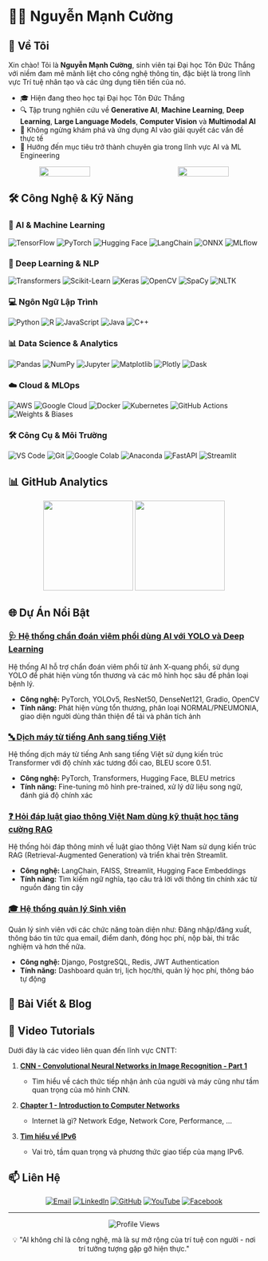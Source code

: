 # 👨‍💻 Nguyễn Mạnh Cường

## 🌟 Về Tôi

Xin chào! Tôi là **Nguyễn Mạnh Cường**, sinh viên tại Đại học Tôn Đức Thắng với niềm đam mê mãnh liệt cho công nghệ thông tin, đặc biệt là trong lĩnh vực Trí tuệ nhân tạo và các ứng dụng tiên tiến của nó.

- 🎓 Hiện đang theo học tại Đại học Tôn Đức Thắng
- 🔍 Tập trung nghiên cứu về **Generative AI**, **Machine Learning**, **Deep Learning**, **Large Language Models**, **Computer Vision** và **Multimodal AI**
- 🌱 Không ngừng khám phá và ứng dụng AI vào giải quyết các vấn đề thực tế
- 🚀 Hướng đến mục tiêu trở thành chuyên gia trong lĩnh vực AI và ML Engineering

<div align="center" style="display: flex; justify-content: space-between; width: 100%;">
  <img src="https://media.giphy.com/media/v1.Y2lkPTc5MGI3NjExcDJheXY4M3AzZXI5NTVyeGZoZ2lhdzdkdjZtMW5ubWgzNmwwZGF3eCZlcD12MV9pbnRlcm5hbF9naWZfYnlfaWQmY3Q9Zw/f3iwJFOVOwuy7K6FFw/giphy.gif" width="45%" />
  <img src="https://media.giphy.com/media/l0MYt5jPRBRb intrac/giphy.gif" width="45%" />
</div>

## 🛠️ Công Nghệ & Kỹ Năng

### 🧠 AI & Machine Learning
![TensorFlow](https://img.shields.io/badge/TensorFlow-FF6F00?style=for-the-badge&logo=tensorflow&logoColor=white)
![PyTorch](https://img.shields.io/badge/PyTorch-EE4C2C?style=for-the-badge&logo=pytorch&logoColor=white)
![Hugging Face](https://img.shields.io/badge/Hugging_Face-FFD21E?style=for-the-badge&logo=huggingface&logoColor=black)
![LangChain](https://img.shields.io/badge/LangChain-3178C6?style=for-the-badge&logo=langchain&logoColor=white)
![ONNX](https://img.shields.io/badge/ONNX-005CED?style=for-the-badge&logo=onnx&logoColor=white)
![MLflow](https://img.shields.io/badge/MLflow-0194E2?style=for-the-badge&logo=mlflow&logoColor=white)

### 🤖 Deep Learning & NLP
![Transformers](https://img.shields.io/badge/Transformers-FFD21E?style=for-the-badge&logo=huggingface&logoColor=black)
![Scikit-Learn](https://img.shields.io/badge/Scikit_Learn-F7931E?style=for-the-badge&logo=scikit-learn&logoColor=white)
![Keras](https://img.shields.io/badge/Keras-D00000?style=for-the-badge&logo=keras&logoColor=white)
![OpenCV](https://img.shields.io/badge/OpenCV-5C3EE8?style=for-the-badge&logo=opencv&logoColor=white)
![SpaCy](https://img.shields.io/badge/SpaCy-09A3D5?style=for-the-badge&logo=spacy&logoColor=white)
![NLTK](https://img.shields.io/badge/NLTK-3DDC84?style=for-the-badge&logo=nltk&logoColor=white)

### 💻 Ngôn Ngữ Lập Trình
![Python](https://img.shields.io/badge/Python-3776AB?style=for-the-badge&logo=python&logoColor=white)
![R](https://img.shields.io/badge/R-276DC3?style=for-the-badge&logo=r&logoColor=white)
![JavaScript](https://img.shields.io/badge/JavaScript-F7DF1E?style=for-the-badge&logo=javascript&logoColor=black)
![Java](https://img.shields.io/badge/Java-ED8B00?style=for-the-badge&logo=java&logoColor=white)
![C++](https://img.shields.io/badge/C++-00599C?style=for-the-badge&logo=c%2B%2B&logoColor=white)

### 📊 Data Science & Analytics
![Pandas](https://img.shields.io/badge/Pandas-150458?style=for-the-badge&logo=pandas&logoColor=white)
![NumPy](https://img.shields.io/badge/NumPy-013243?style=for-the-badge&logo=numpy&logoColor=white)
![Jupyter](https://img.shields.io/badge/Jupyter-F37626?style=for-the-badge&logo=jupyter&logoColor=white)
![Matplotlib](https://img.shields.io/badge/Matplotlib-11557c?style=for-the-badge&logo=matplotlib&logoColor=white)
![Plotly](https://img.shields.io/badge/Plotly-3F4F75?style=for-the-badge&logo=plotly&logoColor=white)
![Dask](https://img.shields.io/badge/Dask-FDA061?style=for-the-badge&logo=dask&logoColor=black)

### ☁️ Cloud & MLOps
![AWS](https://img.shields.io/badge/AWS-232F3E?style=for-the-badge&logo=amazon-aws&logoColor=white)
![Google Cloud](https://img.shields.io/badge/Google_Cloud-4285F4?style=for-the-badge&logo=google-cloud&logoColor=white)
![Docker](https://img.shields.io/badge/Docker-2496ED?style=for-the-badge&logo=docker&logoColor=white)
![Kubernetes](https://img.shields.io/badge/Kubernetes-326CE5?style=for-the-badge&logo=kubernetes&logoColor=white)
![GitHub Actions](https://img.shields.io/badge/GitHub_Actions-2088FF?style=for-the-badge&logo=github-actions&logoColor=white)
![Weights & Biases](https://img.shields.io/badge/Weights_&_Biases-FFBE00?style=for-the-badge&logo=weightsandbiases&logoColor=black)

### 🛠️ Công Cụ & Môi Trường
![VS Code](https://img.shields.io/badge/VS_Code-007ACC?style=for-the-badge&logo=visual-studio-code&logoColor=white)
![Git](https://img.shields.io/badge/Git-F05032?style=for-the-badge&logo=git&logoColor=white)
![Google Colab](https://img.shields.io/badge/Google_Colab-F9AB00?style=for-the-badge&logo=google-colab&logoColor=white)
![Anaconda](https://img.shields.io/badge/Anaconda-44A833?style=for-the-badge&logo=anaconda&logoColor=white)
![FastAPI](https://img.shields.io/badge/FastAPI-009688?style=for-the-badge&logo=fastapi&logoColor=white)
![Streamlit](https://img.shields.io/badge/Streamlit-FF4B4B?style=for-the-badge&logo=streamlit&logoColor=white)

## 📊 GitHub Analytics

<div align="center">
  <img height="180em" src="https://github-readme-stats.vercel.app/api?username=nguyenmanhcuong-ai&show_icons=true&theme=tokyonight" />
  <img height="180em" src="https://github-readme-stats.vercel.app/api/top-langs/?username=nguyenmanhcuong-ai&layout=compact&theme=tokyonight" />
</div>

## 🌐 Dự Án Nổi Bật

### [🩺 Hệ thống chẩn đoán viêm phổi dùng AI với YOLO và Deep Learning](https://github.com/nguyenmanhcuong-ai/Diagnosis_of_pneumonia.git)
Hệ thống AI hỗ trợ chẩn đoán viêm phổi từ ảnh X-quang phổi, sử dụng YOLO để phát hiện vùng tổn thương và các mô hình học sâu để phân loại bệnh lý.
- **Công nghệ:** PyTorch, YOLOv5, ResNet50, DenseNet121, Gradio, OpenCV
- **Tính năng:** Phát hiện vùng tổn thương, phân loại NORMAL/PNEUMONIA, giao diện người dùng thân thiện để tải và phân tích ảnh

### [🔤 Dịch máy từ tiếng Anh sang tiếng Việt](https://github.com/nguyenmanhcuong-ai/machine_translation.git)
Hệ thống dịch máy từ tiếng Anh sang tiếng Việt sử dụng kiến trúc Transformer với độ chính xác tương đối cao, BLEU score 0.51.
- **Công nghệ:** PyTorch, Transformers, Hugging Face, BLEU metrics
- **Tính năng:** Fine-tuning mô hình pre-trained, xử lý dữ liệu song ngữ, đánh giá độ chính xác

### [❓ Hỏi đáp luật giao thông Việt Nam dùng kỹ thuật học tăng cường RAG](https://github.com/nguyenmanhcuong-ai/ragchatbox.git)
Hệ thống hỏi đáp thông minh về luật giao thông Việt Nam sử dụng kiến trúc RAG (Retrieval-Augmented Generation) và triển khai trên Streamlit.
- **Công nghệ:** LangChain, FAISS, Streamlit, Hugging Face Embeddings
- **Tính năng:** Tìm kiếm ngữ nghĩa, tạo câu trả lời với thông tin chính xác từ nguồn đáng tin cậy

### [🎓 Hệ thống quản lý Sinh viên](https://github.com/nguyenmanhcuong-ai/mccheckin.git)
Quản lý sinh viên với các chức năng toàn diện như: Đăng nhập/đăng xuất, thông báo tin tức qua email, điểm danh, đóng học phí, nộp bài, thi trắc nghiệm và hơn thế nữa.
- **Công nghệ:** Django, PostgreSQL, Redis, JWT Authentication
- **Tính năng:** Dashboard quản trị, lịch học/thi, quản lý học phí, thông báo tự động

## 📝 Bài Viết & Blog

## 🎥 Video Tutorials
Dưới đây là các video liên quan đến lĩnh vực CNTT:
1. **[CNN - Convolutional Neural Networks in Image Recognition - Part 1](https://www.youtube.com/watch?v=hFJKUkn-TQE)**  
   - Tìm hiểu về cách thức tiếp nhận ảnh của người và máy cũng như tầm quan trọng của mô hình CNN.
  
2. **[Chapter 1 - Introduction to Computer Networks](https://youtu.be/sYiGdFjnTiY)**  
   - Internet là gì? Network Edge, Network Core, Performance, ...
  
3. **[Tìm hiểu về IPv6](https://youtu.be/69cTledYx8c)**  
   - Vai trò, tầm quan trọng và phương thức giao tiếp của mạng IPv6.

## 📫 Liên Hệ

<div align="center">
  
[![Email](https://img.shields.io/badge/Email-nguyenmanhcuong.itech@gmail.com-D14836?style=for-the-badge&logo=gmail&logoColor=white)](mailto:nguyenmanhcuong.itech@gmail.com)
[![LinkedIn](https://img.shields.io/badge/LinkedIn-nguyenmanhcuong--ai-0077B5?style=for-the-badge&logo=linkedin&logoColor=white)](https://www.linkedin.com/in/nguyenmanhcuong-ai)
[![GitHub](https://img.shields.io/badge/GitHub-nguyenmanhcuong--ai-181717?style=for-the-badge&logo=github&logoColor=white)](https://github.com/nguyenmanhcuong-ai)
[![YouTube](https://img.shields.io/badge/YouTube-NguyenManhCuongAI-FF0000?style=for-the-badge&logo=youtube&logoColor=white)](https://www.youtube.com/@CuongNguyen-in5rz)
[![Facebook](https://img.shields.io/badge/Facebook-nguyenmanhcuong.ai-1877F2?style=for-the-badge&logo=facebook&logoColor=white)](https://www.facebook.com/09nmc)
  
</div>

---

<div align="center">
  <img src="https://komarev.com/ghpvc/?username=nguyenmanhcuong-ai&color=blueviolet&style=flat-square" alt="Profile Views" />
  <p>💡 "AI không chỉ là công nghệ, mà là sự mở rộng của trí tuệ con người - nơi trí tưởng tượng gặp gỡ hiện thực."</p>
</div>

